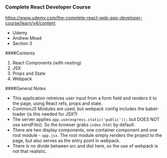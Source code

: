 ### Complete React Developer Course   

https://www.udemy.com/the-complete-react-web-app-developer-course/learn/v4/content 

- Udemy   
- Andrew Mead   
- Section 3  

####Contents
1. React Components (with nesting)  
2. JSX   
3. Props and State  
4. Webpack  

####General Notes
- This application retreives user input from a form field and renders it to the page, using React refs, props and state.  
- CommonJS Modules are used, but webpack config includes the babel-loader (is this needed for JSX?) 
- The server applies `app.use(express.static('public'));` but DOES NOT use sendFile(). So the browser grabs `index.html` by default.
- There are two display components, one container component and one root module - `app.jsx`. The root module simply renders the project to the page, but also serves as the entry point in webpack.  
- There is no divide between src and dist here, so the use of webpack is not that realistic.  